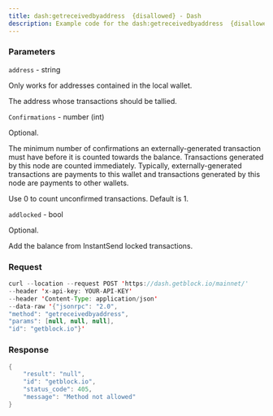 ```yaml
---
title: dash:getreceivedbyaddress  {disallowed} - Dash
description: Example code for the dash:getreceivedbyaddress  {disallowed} json-rpc method. Сomplete guide on how to use dash:getreceivedbyaddress  {disallowed} json-rpc in GetBlock.io Web3 documentation.
---
```


### Parameters


`address` - string

Only works for addresses contained in the local wallet.

The address whose transactions should be tallied.

`Confirmations` - number (int)

Optional.

The minimum number of confirmations an externally-generated transaction
must have before it is counted towards the balance. Transactions
generated by this node are counted immediately. Typically,
externally-generated transactions are payments to this wallet and
transactions generated by this node are payments to other wallets.

Use 0 to count unconfirmed transactions. Default is 1.

`addlocked` - bool

Optional.

Add the balance from InstantSend locked transactions.

### Request

``` java
curl --location --request POST 'https://dash.getblock.io/mainnet/' 
--header 'x-api-key: YOUR-API-KEY' 
--header 'Content-Type: application/json' 
--data-raw '{"jsonrpc": "2.0",
"method": "getreceivedbyaddress",
"params": [null, null, null],
"id": "getblock.io"}'
```

###  Response

``` java
{
    "result": "null",
    "id": "getblock.io",
    "status_code": 405,
    "message": "Method not allowed"
}
```

